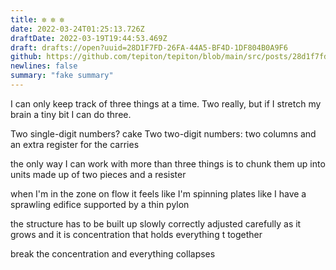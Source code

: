 ```yaml
---
title: ✼ ✼ ✼
date: 2022-03-24T01:25:13.726Z
draftDate: 2022-03-19T19:44:53.469Z
draft: drafts://open?uuid=28D1F7FD-26FA-44A5-BF4D-1DF804B0A9F6
github: https://github.com/tepiton/tepiton/blob/main/src/posts/28d1f7fd-26fa-44a5-bf4d-1df804b0a9f6.md
newlines: false
summary: "fake summary"
---
```

I can only keep track of three things at a time. Two really, but if I stretch my brain a tiny bit I can do three. 

Two single-digit numbers? cake
Two two-digit numbers: two columns and an extra register for the carries

the only way I can work with more than three things is to chunk them up into units made up of two pieces and a resister

when I'm in the zone on flow it feels like I'm spinning plates like I have a sprawling edifice supported by a thin pylon

the structure has to be built up slowly correctly adjusted carefully as it grows and it is concentration that holds everything t together

break the concentration and everything collapses
